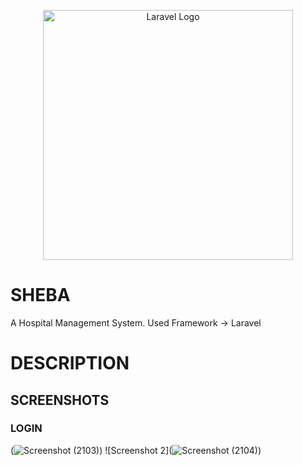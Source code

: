 <p align="center"><a href="https://laravel.com" target="_blank"><img src="https://raw.githubusercontent.com/laravel/art/master/logo-lockup/5%20SVG/2%20CMYK/1%20Full%20Color/laravel-logolockup-cmyk-red.svg" width="400" alt="Laravel Logo"></a></p>

# SHEBA
A Hospital Management System.
Used Framework -> Laravel
# DESCRIPTION

## SCREENSHOTS

### LOGIN
(![Screenshot (2103)](https://github.com/sa2003/SHEBA/assets/86835889/8f24c96d-2e05-4cc0-a825-238d79818e42))
![Screenshot 2](![Screenshot (2104)](https://github.com/sa2003/SHEBA/assets/86835889/c0e581ed-5099-47ca-95a7-c2bba47d3b8d))
